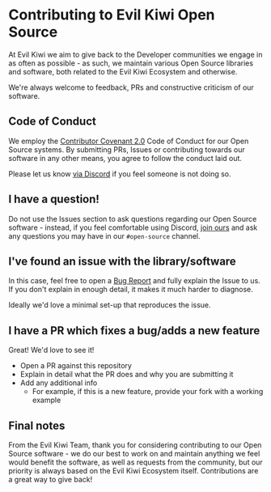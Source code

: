 # Contributing to Evil Kiwi Open Source

At Evil Kiwi we aim to give back to the Developer communities we engage in as often as possible - as such, we maintain various Open Source
libraries and software, both related to the Evil Kiwi Ecosystem and otherwise.

We're always welcome to feedback, PRs and constructive criticism of our software.

## Code of Conduct

We employ the [Contributor Covenant 2.0](https://www.contributor-covenant.org/version/2/0/code_of_conduct/) Code of Conduct for our Open
Source systems. By submitting PRs, Issues or contributing towards our software in any other means, you agree to follow the conduct laid out.

Please let us know [via Discord](https://discord.gg/3S6AKZ2GR9) if you feel someone is not doing so.

## I have a question!

Do not use the Issues section to ask questions regarding our Open Source software - instead, if you feel comfortable using Discord,
[join ours](https://discord.gg/3S6AKZ2GR9) and ask any questions you may have in our `#open-source` channel.

## I've found an issue with the library/software

In this case, feel free to open a
[Bug Report](https://github.com/evilkiwi/compose/issues/new?assignees=&labels=&template=bug_report.md&title=) and fully explain the Issue to
us. If you don't explain in enough detail, it makes it much harder to diagnose.

Ideally we'd love a minimal set-up that reproduces the issue.

## I have a PR which fixes a bug/adds a new feature

Great! We'd love to see it!

- Open a PR against this repository
- Explain in detail what the PR does and why you are submitting it
- Add any additional info
  - For example, if this is a new feature, provide your fork with a working example

## Final notes

From the Evil Kiwi Team, thank you for considering contributing to our Open Source software - we do our best to work on and maintain
anything we feel would benefit the software, as well as requests from the community, but our priority is always based on the Evil Kiwi
Ecosystem itself. Contributions are a great way to give back!
